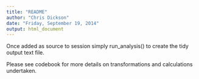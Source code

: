 ```yaml
---
title: "README"
author: "Chris Dickson"
date: "Friday, September 19, 2014"
output: html_document
---
```


Once added as source to session simply run_analysis() to create the tidy output text file.

Please see codebook for more details on transformations and calculations undertaken.
